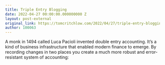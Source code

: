 ```yaml
---
title: Triple Entry Blogging
date: 2022-04-27 00:00:00.000000000 Z
layout: post-external
original_link: https://tomcritchlow.com/2022/04/27/triple-entry-blogging/
author: 100063
---
```


A monk in 1494 called Luca Pacioli invented double entry accounting. It’s a kind of business infrastructure that enabled modern finance to emerge. By recording changes in two places you create a much more robust and error-resistant system of accounting:

